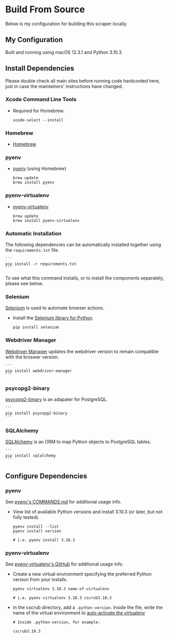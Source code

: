 # Build From Source
Below is my configuration for building this scraper locally.

## My Configuration
Built and running using macOS 12.3.1 and Python 3.10.3.

## Install Dependencies
Please double check all main sites before running code hardcorded here, just in case the maintainers' instructions have changed.

### Xcode Command Line Tools
- Required for Homebrew.

    ```
    xcode-select --install
    ```
### Homebrew
- [Homebrew](https://brew.sh/)

### pyenv
- [pyenv](https://github.com/pyenv/pyenv) (using Homebrew)

    ```
    brew update
    brew install pyenv
    ```

### pyenv-virtualenv
- [pyenv-virtualenv](https://github.com/pyenv/pyenv-virtualenv)

    ```
    brew update
    brew install pyenv-virtualenv

    ```

### Automatic Installation 
The following dependencies can be automatically installed together using the `requirements.txt` file.

    ```
    pip install -r requirements.txt
    ``` 
To see what this command installs, or to install the components separately, please see below.

### Selenium
[Selenium](https://www.selenium.dev/documentation/webdriver/getting_started/) is used to automate browser actions.
- Install the [Selenium library for Python](https://www.selenium.dev/documentation/webdriver/getting_started/install_library/).

    ```
    pip install selenium
    ```

### Webdriver Manager
[Webdriver Manager](https://github.com/SergeyPirogov/webdriver_manager) updates the webdriver version to remain compatible with the broswer version. 

    ```
    pip install webdriver-manager
    ```

### psycopg2-binary
[psycopg2-binary](https://pypi.org/project/psycopg2-binary/) is an adapater for PostgreSQL.

    ```
    pip install psycopg2-binary
    ```

### SQLAlchemy
[SQLAlchemy](https://docs.sqlalchemy.org/en/14/orm/quickstart.html) is an ORM to map Python objects to PostgreSQL tables.

    ```
    pip install sqlalchemy
    ```

## Configure Dependencies

### pyenv
See [pyenv's COMMANDS.md](https://github.com/pyenv/pyenv/blob/master/COMMANDS.md) for additional usage info.
- View list of available Python versions and install 3.10.3 (or later, but not fully tested).

    ```shell
    pyenv install --list
    pyenv install version

    # i.e. pyenv install 3.10.3
    ```

### pyenv-virtualenv
See [pyenv-virtualenv's GitHub](https://github.com/pyenv/pyenv-virtualenv) for additional usage info.
- Create a new virtual environment specifying the preferred Python version from your installs. 

    ```shell
    pyenv virtualenv 3.10.3 name-of-virtualenv

    # i.e. pyenv virtualenv 3.10.3 cscrub3.10.3
    ```
- In the cscrub directory, add a `.python-version`. Inside the file, write the name of the virtual environment to [auto-activate the virtualenv](https://github.com/pyenv/pyenv-virtualenv#activate-virtualenv)

    ```shell
    # Inside .python-version, for example:

    cscrub3.10.3
    ```
